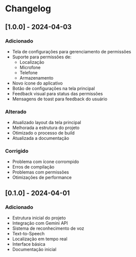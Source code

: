 # Changelog

## [1.0.0] - 2024-04-03

### Adicionado
- Tela de configurações para gerenciamento de permissões
- Suporte para permissões de:
  - Localização
  - Microfone
  - Telefone
  - Armazenamento
- Novo ícone do aplicativo
- Botão de configurações na tela principal
- Feedback visual para status das permissões
- Mensagens de toast para feedback do usuário

### Alterado
- Atualizado layout da tela principal
- Melhorada a estrutura do projeto
- Otimizado o processo de build
- Atualizada a documentação

### Corrigido
- Problema com ícone corrompido
- Erros de compilação
- Problemas com permissões
- Otimizações de performance

## [0.1.0] - 2024-04-01

### Adicionado
- Estrutura inicial do projeto
- Integração com Gemini API
- Sistema de reconhecimento de voz
- Text-to-Speech
- Localização em tempo real
- Interface básica
- Documentação inicial 